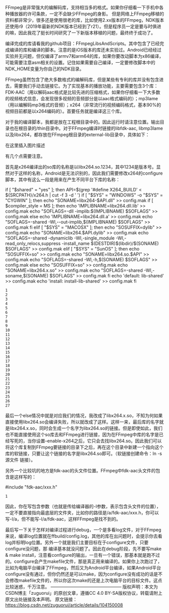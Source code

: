 FFmpeg是非常强大的编解码库，支持相当多的格式。如果你仔细看一下手机中各种播放器的许可条款，一定不会缺少FFmpeg的身影。
但是网络上FFmpeg移植的资料都非常少，很多还是使用很老的库，比如使用2.xx版本的FFmpeg，NDK版本还使用r9（2019年最新的NDK版本已经到了r21）。但是程序员一定是要与时俱进的嘛，因此我花了挺长时间研究了一下新版本移植的问题，最终终于成功了。

编译完成的库请看我的github项目：FFmpegLibsAndScripts。其中包含了已经完成编译的库和编译的脚本。注意的是iOS版本的库还未实验过。Android已经经过实验并无问题，但仅编译了armv7和arm64的库，如果你要改动脚本为x86编译，可能需要注意asm相关的设置。记住如果需要自己编译，一定要修改脚本中的NDK_HOME变量为你自己的NDK目录。

FFmpeg虽然包含了绝大多数格式的编解码库，但是某些有专利的库并没有包含进去，需要我们手动去链接它。为了实现基本的播放功能，主要需要包含3个库：FDK-AAC（用以解码aac格式是比较先进的压缩格式，如果你仔细看一下大多数的视频格式信息，会发现很多视频的音频部分是以aac格式编码的）；mp3lame（用以编解码mp3格式的音频）；x264（非常流行的视频编码格式，基本90%的视频目前都是以x264编码的）。首要任务就是编译这三个库。

对于我的编译脚本，我都是放在工程根目录中的。因此运行时请注意位置。输出目录也在根目录的/thin目录中。对于FFmpeg编译时链接的libfdk-aac, libmp3lame以及libx264，都存放在FFmpeg根目录的external-lib目录中，具体如下：

在这里插入图片描述

有几个点需要注意。

首先是x264编译出的so库的名称是以libx264.so.1234，其中1234是版本号。显然对于这样的名称，Android是无法识别的，因此我们需要修改x264的configure脚本，其中有这么一段是用来在产生不同平台下库的名称：

if [ "$shared" = "yes" ]; then
    API=$(grep '#define X264_BUILD' < ${SRCPATH}/x264.h | cut -f 3 -d ' ')
    if [ "$SYS" = "WINDOWS" -o "$SYS" = "CYGWIN" ]; then
        echo "SONAME=libx264-$API.dll" >> config.mak
        if [ $compiler_style = MS ]; then
            echo 'IMPLIBNAME=libx264.dll.lib' >> config.mak
            echo "SOFLAGS=-dll -implib:\$(IMPLIBNAME) $SOFLAGS" >> config.mak
        else
            echo 'IMPLIBNAME=libx264.dll.a' >> config.mak
            echo "SOFLAGS=-shared -Wl,--out-implib,\$(IMPLIBNAME) $SOFLAGS" >> config.mak
        fi
    elif [ "$SYS" = "MACOSX" ]; then
        echo "SOSUFFIX=dylib" >> config.mak
        echo "SONAME=libx264.$API.dylib" >> config.mak
        echo "SOFLAGS=-shared -dynamiclib -Wl,-single_module -Wl,-read_only_relocs,suppress -install_name \$(DESTDIR)\$(libdir)/\$(SONAME) $SOFLAGS" >> config.mak
    elif [ "$SYS" = "SunOS" ]; then
        echo "SOSUFFIX=so" >> config.mak
        echo "SONAME=libx264.so.$API" >> config.mak
        echo "SOFLAGS=-shared -Wl,-h,\$(SONAME) $SOFLAGS" >> config.mak
    else
        echo "SOSUFFIX=so" >> config.mak
        echo "SONAME=libx264.x.so" >> config.mak
        echo "SOFLAGS=-shared -Wl,-soname,\$(SONAME) $SOFLAGS" >> config.mak
    fi
    echo 'default: lib-shared' >> config.mak
    echo 'install: install-lib-shared' >> config.mak
fi

    1
    2
    3
    4
    5
    6
    7
    8
    9
    10
    11
    12
    13
    14
    15
    16
    17
    18
    19
    20
    21
    22
    23
    24
    25
    26
    27

最后一个else情况中就是对应我们的情况，我改成了libx264.x.so，不知为何如果直接使用libx264.so会编译失败，所以就改成了这样。这样一来，最后库的名字就是libx264.x.so，同时会生成一个名字为libx264.so的链接。但是即使如此，我们也不能直接使用这个so库去和FFmpeg进行链接，因为在FFmpeg中库的名字是已经写死的，当你设置–enable-x264之后，它只会去找libx264.so。因此我们可以将这个库复制到FFmpeg要链接的目录下之后，再在这个目录中新建一个指向这个库的软链接，只要让这个链接的名字是libx264.so即可。（软链接创建命令：ln -s 源文件 链接）。

另外一个比较坑的地方是fdk-aac的头文件位置。FFmpeg中fdk-aac头文件的包含是这样写的：

#include "fdk-aac/xxx.h"

    1

因此，你在写包含参数（也就是传给编译器的-I参数，表示包含头文件的位置），一定不要直接指向最底层的文件夹，比如你的路径是/a/fdk-aac/xxx.h，你可以写-I/a，但不能写-I/a/fdk-aac，这样FFmpeg是找不到的。

最后写一下关于怎样对编译过程进行debug，一个是多看log文件，对于FFmpeg来说，编译log位置就在ffbuild/config.log，其他的库在出问题时，会提示你去看log并标明log位置。另外一个就是我们主要目标在于configure文件，只要configure没问题，那 编译基本就没问题了。因此在debug阶段，先不要写make & make install，注意看configure的输出，一旦有一个错误，那基本就是跑不过的。configure会产生makefile文件，那是真正用来编译的。如果你上次跑过了，比如为电脑平台编译了FFmpeg，然后又为Android平台编译，如果Android平台configure没有通过，但你仍然还是可以make，因为configure没有成功的话是不会修改makefile文件的，所以你这次make的还是上次电脑平台的目标文件。这点比较迷惑，千万注意。
————————————————
版权声明：本文为CSDN博主「zuguorui」的原创文章，遵循CC 4.0 BY-SA版权协议，转载请附上原文出处链接及本声明。
原文链接：https://blog.csdn.net/zuguorui/article/details/104150008
